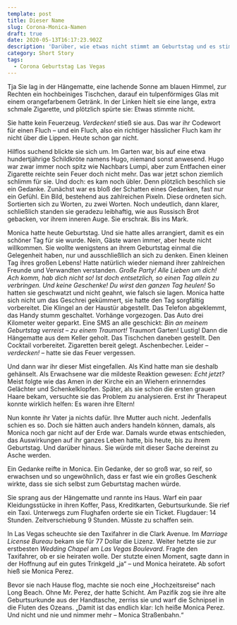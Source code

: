 ```yaml
---
template: post
title: Dieser Name
slug: Corona-Monica-Namen
draft: true
date: 2020-05-13T16:17:23.902Z
description: 'Darüber, wie etwas nicht stimmt am Geburtstag und es stimmend gemacht wird'
category: Short Story
tags:
  - Corona Geburtstag Las Vegas
---
```

Tja Sie lag in der Hängematte, eine lachende Sonne am blauen Himmel, zur Rechten ein hochbeiniges Tischchen, darauf ein tulpenförmiges Glas mit einem orangefarbenem Getränk. In der Linken hielt sie eine lange, extra schmale Zigarette, und plötzlich spürte sie: Etwas stimmte nicht.

Sie hatte kein Feuerzeug. *Verdecken!* stieß sie aus. Das war ihr Codewort für einen Fluch – und ein Fluch, also ein richtiger hässlicher Fluch kam ihr nicht über die Lippen. Heute schon gar nicht.

Hilflos suchend blickte sie sich um. Im Garten war, bis auf eine etwa hundertjährige Schildkröte namens Hugo, niemand sonst anwesend. Hugo war zwar immer noch spitz wie Nachbars Lumpi, aber zum Entfachen einer Zigarette reichte sein Feuer doch nicht mehr. Das war jetzt schon ziemlich schlimm für sie. Und doch: es kam noch übler. Denn plötzlich beschlich sie ein Gedanke. Zunächst war es bloß der Schatten eines Gedanken, fast nur ein Gefühl. Ein Bild, bestehend aus zahlreichen Pixeln. Diese ordneten sich. Sortierten sich zu Worten, zu zwei Worten. Noch undeutlich, dann klarer, schließlich standen sie geradezu leibhaftig, wie aus Russisch Brot gebacken, vor ihrem inneren Auge. Sie erschrak. Bis ins Mark.

Monica hatte heute Geburtstag. Und sie hatte alles arrangiert, damit es ein schöner Tag für sie wurde. Nein, Gäste waren immer, aber heute nicht willkommen. Sie wollte wenigstens an ihrem Geburtstag einmal die Gelegenheit haben, nur und ausschließlich an sich zu denken. Einen kleinen Tag ihres großen Lebens! Hatte natürlich wieder niemand ihrer zahlreichen Freunde und Verwandten verstanden. *Große Party! Alle Lieben um dich! Ach komm, hab dich nicht so! Ist doch entsetzlich, so einen Tag allein zu verbringen. Und keine Geschenke! Du wirst den ganzen Tag heulen!* So hatten sie geschwatzt und nicht geahnt, wie falsch sie lagen. Monica hatte sich nicht um das Geschrei gekümmert, sie hatte den Tag sorgfältig vorbereitet. Die Klingel an der Haustür abgestellt. Das Telefon abgeklemmt, das Handy stumm geschaltet. Vorhänge vorgezogen. Das Auto drei Kilometer weiter geparkt. Eine SMS an alle geschickt: *Bin an meinem Geburtstag verreist – zu einem Traumort!* Traumort Garten! Lustig! Dann die Hängematte aus dem Keller geholt. Das Tischchen daneben gestellt. Den Cocktail vorbereitet. Zigaretten bereit gelegt. Aschenbecher. Leider – *verdecken!* – hatte sie das Feuer vergessen.

Und dann war ihr dieser Mist eingefallen. Als Kind hatte man sie deshalb gehänselt. Als Erwachsene war die mildeste Reaktion gewesen: *Echt jetzt?* Meist folgte wie das Amen in der Kirche ein an Wiehern erinnerndes Gelächter und Schenkelklopfen. Später, als sie schon die ersten grauen Haare bekam, versuchte sie das Problem zu analysieren. Erst ihr Therapeut konnte wirklich helfen: Es waren ihre Eltern!

Nun konnte ihr Vater ja nichts dafür. Ihre Mutter auch nicht. Jedenfalls schien es so. Doch sie hätten auch anders handeln können, damals, als Monica noch gar nicht auf der Erde war. Damals wurde etwas entschieden, das Auswirkungen auf ihr ganzes Leben hatte, bis heute, bis zu ihrem Geburtstag. Und darüber hinaus. Sie würde mit dieser Sache dereinst zu Asche werden.

Ein Gedanke reifte in Monica. Ein Gedanke, der so groß war, so reif, so erwachsen und so ungewöhnlich, dass er fast wie ein großes Geschenk wirkte, dass sie sich selbst zum Geburtstag machen würde.

Sie sprang aus der Hängematte und rannte ins Haus. Warf ein paar Kleidungsstücke in ihren Koffer, Pass, Kreditkarten, Geburtsurkunde. Sie rief ein Taxi. Unterwegs zum Flughafen orderte sie ein Ticket. Flugdauer: 14 Stunden. Zeitverschiebung 9 Stunden. Müsste zu schaffen sein.

In Las Vegas scheuchte sie den Taxifahrer in die Clark Avenue. Im *Marriage License Bureau* bekam sie für 77 Dollar die Lizenz. Weiter hetzte sie zur erstbesten *Wedding Chapel* am *Las Vegas Boulevard*. Fragte den Taxifahrer, ob er sie heiraten wolle. Der stutzte einen Moment, sagte dann in der Hoffnung auf ein gutes Trinkgeld „ja“ – und Monica heiratete. Ab sofort hieß sie Monica Perez.

Bevor sie nach Hause flog, machte sie noch eine „Hochzeitsreise“ nach Long Beach. Ohne Mr. Perez, der hatte Schicht. Am Pazifik zog sie ihre alte Geburtsurkunde aus der Handtasche, zerriss sie und warf die Schnipsel in die Fluten des Ozeans. „Damit ist das endlich klar: Ich heiße Monica Perez. Und nicht und nie und nimmer mehr – Monica Straßenbahn.“
